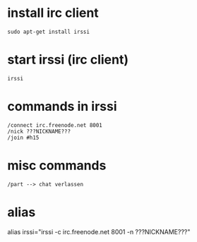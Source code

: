 # install irc client
```
sudo apt-get install irssi
```

# start irssi (irc client)
```
irssi
```

# commands in irssi
```
/connect irc.freenode.net 8001
/nick ???NICKNAME???
/join #h15
```

# misc commands
```
/part --> chat verlassen
```

# alias
alias irssi="irssi -c irc.freenode.net 8001 -n ???NICKNAME???"
